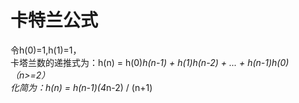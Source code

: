 # 卡特兰公式
令h(0)=1,h(1)=1，  
卡塔兰数的递推式为：h(n) = h(0)*h(n-1) + h(1)*h(n-2) + ... + h(n-1)h(0)（n>=2）  
化简为：h(n) = h(n-1)*(4*n-2) / (n+1)